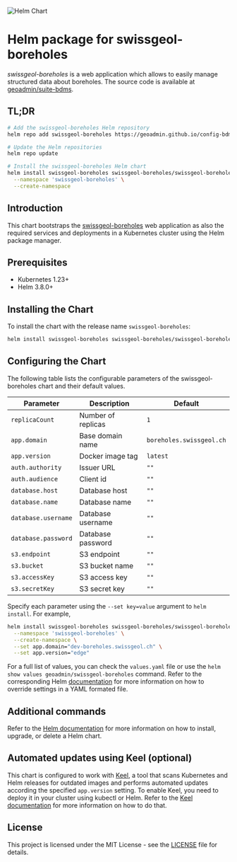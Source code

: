 ![Helm Chart](https://img.shields.io/badge/helm%20chart-swissgeol--boreholes-blue)

# Helm package for swissgeol-boreholes

_swissgeol-boreholes_ is a web application which allows to easily manage structured data about boreholes. The source code is available at [geoadmin/suite-bdms](https://github.com/geoadmin/suite-bdms).

## TL;DR

```bash
# Add the swissgeol-boreholes Helm repository
helm repo add swissgeol-boreholes https://geoadmin.github.io/config-bdms/

# Update the Helm repositories
helm repo update

# Install the swissgeol-boreholes Helm chart
helm install swissgeol-boreholes swissgeol-boreholes/swissgeol-boreholes \
  --namespace 'swissgeol-boreholes' \
  --create-namespace
```

## Introduction

This chart bootstraps the [swissgeol-boreholes](https://github.com/geoadmin/suite-bdms) web application as also the required services and deployments in a Kubernetes cluster using the Helm package manager.

## Prerequisites

- Kubernetes 1.23+
- Helm 3.8.0+

## Installing the Chart

To install the chart with the release name `swissgeol-boreholes`:

```bash
helm install swissgeol-boreholes swissgeol-boreholes/swissgeol-boreholes
```

## Configuring the Chart

The following table lists the configurable parameters of the swissgeol-boreholes chart and their default values.

| Parameter | Description | Default |
| --- | --- | --- |
| `replicaCount` | Number of replicas | `1` |
| `app.domain` | Base domain name | `boreholes.swissgeol.ch` |
| `app.version` | Docker image tag | `latest` |
| `auth.authority` | Issuer URL | `""` |
| `auth.audience` | Client id | `""` |
| `database.host` | Database host | `""` |
| `database.name` | Database name | `""` |
| `database.username` | Database username | `""` |
| `database.password` | Database password | `""` |
| `s3.endpoint` | S3 endpoint | `""` |
| `s3.bucket` | S3 bucket name | `""` |
| `s3.accessKey` | S3 access key | `""` |
| `s3.secretKey` | S3 secret key | `""` |

Specify each parameter using the `--set key=value` argument to `helm install`. For example,

```bash
helm install swissgeol-boreholes swissgeol-boreholes/swissgeol-boreholes \
  --namespace 'swissgeol-boreholes' \
  --create-namespace \
  --set app.domain="dev-boreholes.swissgeol.ch" \
  --set app.version="edge"
```

For a full list of values, you can check the `values.yaml` file or use the `helm show values geoadmin/swissgeol-boreholes` command. Refer to the corresponding Helm [documentation](https://helm.sh/docs/intro/using_helm/#customizing-the-chart-before-installing) for more information on how to override settings in a YAML formated file.

## Additional commands

Refer to the [Helm documentation](https://helm.sh/docs/helm/helm/) for more information on how to install, upgrade, or delete a Helm chart.

## Automated updates using Keel (optional)

This chart is configured to work with [Keel](https://keel.sh/), a tool that scans Kubernetes and Helm releases for outdated images and performs automated updates according the specified `app.version` setting. To enable Keel, you need to deploy it in your cluster using kubectl or Helm. Refer to the [Keel documentation](https://keel.sh/docs/#introduction) for more information on how to do that.

## License

This project is licensed under the MIT License - see the [LICENSE](LICENSE) file for details.
